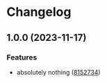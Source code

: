 # Changelog

## 1.0.0 (2023-11-17)


### Features

* absolutely nothing ([8152734](https://github.com/shkm/ruby-gem-test/commit/81527347df694e8e02e2fd5f339cd754d61c7c33))
